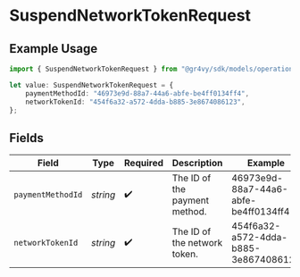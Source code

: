 # SuspendNetworkTokenRequest

## Example Usage

```typescript
import { SuspendNetworkTokenRequest } from "@gr4vy/sdk/models/operations";

let value: SuspendNetworkTokenRequest = {
    paymentMethodId: "46973e9d-88a7-44a6-abfe-be4ff0134ff4",
    networkTokenId: "454f6a32-a572-4dda-b885-3e8674086123",
};
```

## Fields

| Field                                | Type                                 | Required                             | Description                          | Example                              |
| ------------------------------------ | ------------------------------------ | ------------------------------------ | ------------------------------------ | ------------------------------------ |
| `paymentMethodId`                    | *string*                             | :heavy_check_mark:                   | The ID of the payment method.        | 46973e9d-88a7-44a6-abfe-be4ff0134ff4 |
| `networkTokenId`                     | *string*                             | :heavy_check_mark:                   | The ID of the network token.         | 454f6a32-a572-4dda-b885-3e8674086123 |